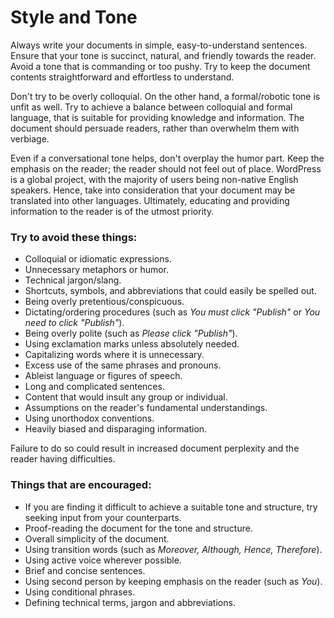 # Style and Tone

Always write your documents in simple, easy-to-understand sentences. Ensure that your tone is succinct, natural, and friendly towards the reader. Avoid a tone that is commanding or too pushy. Try to keep the document contents straightforward and effortless to understand.

Don't try to be overly colloquial. On the other hand, a formal/robotic tone is unfit as well. Try to achieve a balance between colloquial and formal language, that is suitable for providing knowledge and information. The document should persuade readers, rather than overwhelm them with verbiage.

Even if a conversational tone helps, don't overplay the humor part. Keep the emphasis on the reader; the reader should not feel out of place. WordPress is a global project, with the majority of users being non-native English speakers. Hence, take into consideration that your document may be translated into other languages. Ultimately, educating and providing information to the reader is of the utmost priority.

### Try to avoid these things:
- Colloquial or idiomatic expressions.
- Unnecessary metaphors or humor.
- Technical jargon/slang.
- Shortcuts, symbols, and abbreviations that could easily be spelled out.
- Being overly pretentious/conspicuous.
- Dictating/ordering procedures (such as *You must click "Publish"* or *You need to click "Publish"*).
- Being overly polite (such as *Please click "Publish"*).
- Using exclamation marks unless absolutely needed.
- Capitalizing words where it is unnecessary.
- Excess use of the same phrases and pronouns.
- Ableist language or figures of speech.
- Long and complicated sentences.
- Content that would insult any group or individual.
- Assumptions on the reader's fundamental understandings.
- Using unorthodox conventions.
- Heavily biased and disparaging information.

Failure to do so could result in increased document perplexity and the reader having difficulties.

### Things that are encouraged:
- If you are finding it difficult to achieve a suitable tone and structure, try seeking input from your counterparts.
- Proof-reading the document for the tone and structure.
- Overall simplicity of the document.
- Using transition words (such as *Moreover, Although, Hence, Therefore*).
- Using active voice wherever possible.
- Brief and concise sentences.
- Using second person by keeping emphasis on the reader (such as *You*).
- Using conditional phrases.
- Defining technical terms, jargon and abbreviations.
